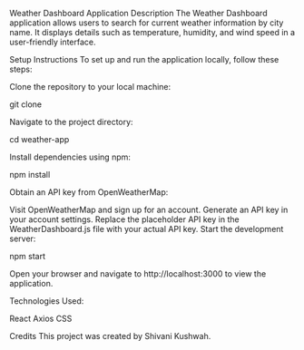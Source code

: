 Weather Dashboard Application
Description
The Weather Dashboard application allows users to search for current weather information by city name. It displays details such as temperature, humidity, and wind speed in a user-friendly interface.

Setup Instructions
To set up and run the application locally, follow these steps:

Clone the repository to your local machine:

git clone <repository-url>

Navigate to the project directory:

cd weather-app

Install dependencies using npm:

npm install

Obtain an API key from OpenWeatherMap:

Visit OpenWeatherMap and sign up for an account.
Generate an API key in your account settings.
Replace the placeholder API key in the WeatherDashboard.js file with your actual API key.
Start the development server:

npm start

Open your browser and navigate to http://localhost:3000 to view the application.

Technologies Used:

React
Axios
CSS

Credits
This project was created by Shivani Kushwah.